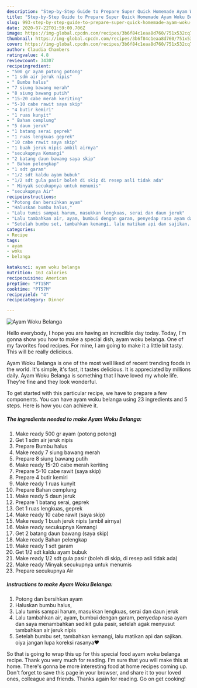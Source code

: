 ```yaml
---
description: "Step-by-Step Guide to Prepare Super Quick Homemade Ayam Woku Belanga"
title: "Step-by-Step Guide to Prepare Super Quick Homemade Ayam Woku Belanga"
slug: 993-step-by-step-guide-to-prepare-super-quick-homemade-ayam-woku-belanga
date: 2020-07-22T01:59:00.706Z
image: https://img-global.cpcdn.com/recipes/3b6f84c1eaa8d760/751x532cq70/ayam-woku-belanga-foto-resep-utama.jpg
thumbnail: https://img-global.cpcdn.com/recipes/3b6f84c1eaa8d760/751x532cq70/ayam-woku-belanga-foto-resep-utama.jpg
cover: https://img-global.cpcdn.com/recipes/3b6f84c1eaa8d760/751x532cq70/ayam-woku-belanga-foto-resep-utama.jpg
author: Claudia Chambers
ratingvalue: 4.8
reviewcount: 34307
recipeingredient:
- "500 gr ayam potong potong"
- "1 sdm air jeruk nipis"
- " Bumbu halus"
- "7 siung bawang merah"
- "8 siung bawang putih"
- "15-20 cabe merah keriting"
- "5-10 cabe rawit saya skip"
- "4 butir kemiri"
- "1 ruas kunyit"
- " Bahan cemplung"
- "5 daun jeruk"
- "1 batang serai geprek"
- "1 ruas lengkuas geprek"
- "10 cabe rawit saya skip"
- "1 buah jeruk nipis ambil airnya"
- "secukupnya Kemangi"
- "2 batang daun bawang saya skip"
- " Bahan pelengkap"
- "1 sdt garam"
- "1/2 sdt kaldu ayam bubuk"
- "1/2 sdt gula pasir boleh di skip di resep asli tidak ada"
- " Minyak secukupnya untuk menumis"
- "secukupnya Air"
recipeinstructions:
- "Potong dan bersihkan ayam"
- "Haluskan bumbu halus,"
- "Lalu tumis sampai harum, masukkan lengkuas, serai dan daun jeruk"
- "Lalu tambahkan air, ayam, bumbui dengan garam, penyedap rasa ayam dan saya menambahkan sedikit gula pasir, setelah agak menyusut tambahkan air jeruk nipis"
- "Setelah bumbu set, tambahkan kemangi, lalu matikan api dan sajikan. oiya jangan lupa koreksi rasanya❤"
categories:
- Recipe
tags:
- ayam
- woku
- belanga

katakunci: ayam woku belanga 
nutrition: 163 calories
recipecuisine: American
preptime: "PT15M"
cooktime: "PT57M"
recipeyield: "4"
recipecategory: Dinner

---
```



![Ayam Woku Belanga](https://img-global.cpcdn.com/recipes/3b6f84c1eaa8d760/751x532cq70/ayam-woku-belanga-foto-resep-utama.jpg)

Hello everybody, I hope you are having an incredible day today. Today, I'm gonna show you how to make a special dish, ayam woku belanga. One of my favorites food recipes. For mine, I am going to make it a little bit tasty. This will be really delicious.



Ayam Woku Belanga is one of the most well liked of recent trending foods in the world. It's simple, it's fast, it tastes delicious. It is appreciated by millions daily. Ayam Woku Belanga is something that I have loved my whole life. They're fine and they look wonderful.


To get started with this particular recipe, we have to prepare a few components. You can have ayam woku belanga using 23 ingredients and 5 steps. Here is how you can achieve it.

<!--inarticleads1-->

##### The ingredients needed to make Ayam Woku Belanga:

1. Make ready 500 gr ayam (potong potong)
1. Get 1 sdm air jeruk nipis
1. Prepare  Bumbu halus
1. Make ready 7 siung bawang merah
1. Prepare 8 siung bawang putih
1. Make ready 15-20 cabe merah keriting
1. Prepare 5-10 cabe rawit (saya skip)
1. Prepare 4 butir kemiri
1. Make ready 1 ruas kunyit
1. Prepare  Bahan cemplung
1. Make ready 5 daun jeruk
1. Prepare 1 batang serai, geprek
1. Get 1 ruas lengkuas, geprek
1. Make ready 10 cabe rawit (saya skip)
1. Make ready 1 buah jeruk nipis (ambil airnya)
1. Make ready secukupnya Kemangi
1. Get 2 batang daun bawang (saya skip)
1. Make ready  Bahan pelengkap
1. Make ready 1 sdt garam
1. Get 1/2 sdt kaldu ayam bubuk
1. Make ready 1/2 sdt gula pasir (boleh di skip, di resep asli tidak ada)
1. Make ready  Minyak secukupnya untuk menumis
1. Prepare secukupnya Air




<!--inarticleads2-->

##### Instructions to make Ayam Woku Belanga:

1. Potong dan bersihkan ayam
1. Haluskan bumbu halus,
1. Lalu tumis sampai harum, masukkan lengkuas, serai dan daun jeruk
1. Lalu tambahkan air, ayam, bumbui dengan garam, penyedap rasa ayam dan saya menambahkan sedikit gula pasir, setelah agak menyusut tambahkan air jeruk nipis
1. Setelah bumbu set, tambahkan kemangi, lalu matikan api dan sajikan. oiya jangan lupa koreksi rasanya❤




So that is going to wrap this up for this special food ayam woku belanga recipe. Thank you very much for reading. I'm sure that you will make this at home. There's gonna be more interesting food at home recipes coming up. Don't forget to save this page in your browser, and share it to your loved ones, colleague and friends. Thanks again for reading. Go on get cooking!
